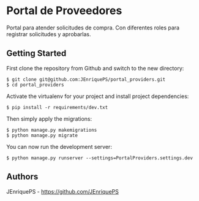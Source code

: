 # Portal de Proveedores

Portal para atender solicitudes de compra. 
Con diferentes roles para registrar solicitudes y aprobarlas.

## Getting Started

First clone the repository from Github and switch to the new directory:

    $ git clone git@github.com:JEnriquePS/portal_providers.git
    $ cd portal_providers

Activate the virtualenv for your project and install project dependencies:

    $ pip install -r requirements/dev.txt 

Then simply apply the migrations:

    $ python manage.py makemigrations
    $ python manage.py migrate

You can now run the development server:

    $ python manage.py runserver --settings=PortalProviders.settings.dev

## Authors
JEnriquePS - https://github.com/JEnriquePS